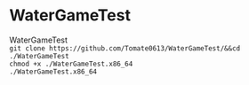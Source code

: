 # WaterGameTest
WaterGameTest <br>
`git clone https://github.com/Tomate0613/WaterGameTest/&&cd ./WaterGameTest`<br>
`chmod +x ./WaterGameTest.x86_64`<br>
`./WaterGameTest.x86_64`<br>
